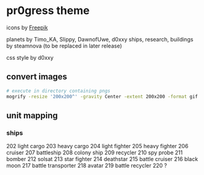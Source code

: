 # pr0gress theme

icons by [Freepik](https://www.flaticon.com/search?author_id=1&style_id=162&type=standard&word=satellite)

planets by Timo_KA, Slippy, DawnofUwe, d0xxy
ships, research, buildings by steamnova (to be replaced in later release)

css style by d0xxy


## convert images

```sh
# execute in directory containing pngs
mogrify -resize '200x200^' -gravity Center -extent 200x200 -format gif -quality 99 *.png
```

## unit mapping

### ships

202 light cargo
203 heavy cargo
204 light fighter
205 heavy fighter
206 cruiser
207 battleship
208 colony ship
209 recycler
210 spy probe
211 bomber
212 solsat
213 star fighter
214 deathstar
215 battle cruiser
216 black moon
217 battle transporter
218 avatar
219 battle recycler
220 ?